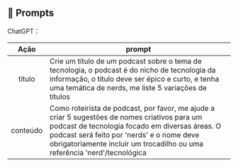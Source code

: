 ## 🧠 Prompts


ChatGPT：

|   Ação   | prompt                                                                                                                                                                                                                                                                         |
| :------: | ------------------------------------------------------------------------------------------------------------------------------------------------------------------------------------------------------------------------------------------------------------------------------ |
|  título  | Crie um título de um podcast sobre o tema de tecnologia, o podcast é do nicho de tecnologia da informação, o título deve ser épico e curto, e tenha uma temática de nerds, me liste 5 variações de títulos                                                        |
| conteúdo | Como roteirista de podcast, por favor, me ajude a criar 5 sugestões de nomes criativos para um podcast de tecnologia focado em diversas áreas. O podcast será feito por 'nerds' e o nome deve obrigatoriamente incluir um trocadilho ou uma referência 'nerd'/tecnológica |
